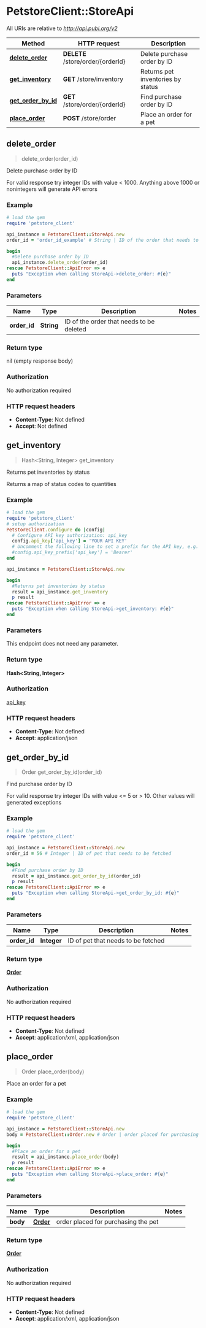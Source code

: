 # PetstoreClient::StoreApi

All URIs are relative to *http://api.pubi.org/v2*

Method | HTTP request | Description
------------- | ------------- | -------------
[**delete_order**](StoreApi.md#delete_order) | **DELETE** /store/order/{orderId} | Delete purchase order by ID
[**get_inventory**](StoreApi.md#get_inventory) | **GET** /store/inventory | Returns pet inventories by status
[**get_order_by_id**](StoreApi.md#get_order_by_id) | **GET** /store/order/{orderId} | Find purchase order by ID
[**place_order**](StoreApi.md#place_order) | **POST** /store/order | Place an order for a pet



## delete_order

> delete_order(order_id)

Delete purchase order by ID

For valid response try integer IDs with value < 1000. Anything above 1000 or nonintegers will generate API errors

### Example

```ruby
# load the gem
require 'petstore_client'

api_instance = PetstoreClient::StoreApi.new
order_id = 'order_id_example' # String | ID of the order that needs to be deleted

begin
  #Delete purchase order by ID
  api_instance.delete_order(order_id)
rescue PetstoreClient::ApiError => e
  puts "Exception when calling StoreApi->delete_order: #{e}"
end
```

### Parameters


Name | Type | Description  | Notes
------------- | ------------- | ------------- | -------------
 **order_id** | **String**| ID of the order that needs to be deleted | 

### Return type

nil (empty response body)

### Authorization

No authorization required

### HTTP request headers

- **Content-Type**: Not defined
- **Accept**: Not defined


## get_inventory

> Hash&lt;String, Integer&gt; get_inventory

Returns pet inventories by status

Returns a map of status codes to quantities

### Example

```ruby
# load the gem
require 'petstore_client'
# setup authorization
PetstoreClient.configure do |config|
  # Configure API key authorization: api_key
  config.api_key['api_key'] = 'YOUR API KEY'
  # Uncomment the following line to set a prefix for the API key, e.g. 'Bearer' (defaults to nil)
  #config.api_key_prefix['api_key'] = 'Bearer'
end

api_instance = PetstoreClient::StoreApi.new

begin
  #Returns pet inventories by status
  result = api_instance.get_inventory
  p result
rescue PetstoreClient::ApiError => e
  puts "Exception when calling StoreApi->get_inventory: #{e}"
end
```

### Parameters

This endpoint does not need any parameter.

### Return type

**Hash&lt;String, Integer&gt;**

### Authorization

[api_key](../README.md#api_key)

### HTTP request headers

- **Content-Type**: Not defined
- **Accept**: application/json


## get_order_by_id

> Order get_order_by_id(order_id)

Find purchase order by ID

For valid response try integer IDs with value <= 5 or > 10. Other values will generated exceptions

### Example

```ruby
# load the gem
require 'petstore_client'

api_instance = PetstoreClient::StoreApi.new
order_id = 56 # Integer | ID of pet that needs to be fetched

begin
  #Find purchase order by ID
  result = api_instance.get_order_by_id(order_id)
  p result
rescue PetstoreClient::ApiError => e
  puts "Exception when calling StoreApi->get_order_by_id: #{e}"
end
```

### Parameters


Name | Type | Description  | Notes
------------- | ------------- | ------------- | -------------
 **order_id** | **Integer**| ID of pet that needs to be fetched | 

### Return type

[**Order**](Order.md)

### Authorization

No authorization required

### HTTP request headers

- **Content-Type**: Not defined
- **Accept**: application/xml, application/json


## place_order

> Order place_order(body)

Place an order for a pet

### Example

```ruby
# load the gem
require 'petstore_client'

api_instance = PetstoreClient::StoreApi.new
body = PetstoreClient::Order.new # Order | order placed for purchasing the pet

begin
  #Place an order for a pet
  result = api_instance.place_order(body)
  p result
rescue PetstoreClient::ApiError => e
  puts "Exception when calling StoreApi->place_order: #{e}"
end
```

### Parameters


Name | Type | Description  | Notes
------------- | ------------- | ------------- | -------------
 **body** | [**Order**](Order.md)| order placed for purchasing the pet | 

### Return type

[**Order**](Order.md)

### Authorization

No authorization required

### HTTP request headers

- **Content-Type**: Not defined
- **Accept**: application/xml, application/json

